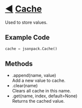 # [◀](./README) [Cache](/jsonpack/util.py)

Used to store values.

## Example Code
```py
cache = jsonpack.Cache()
```

## Methods

- .append(name, value)<br>Add a new value to cache.
- .clear(name)<br>Clears all cache in this name.
- .get(name, index, default=None)<br>Returns the cached value.